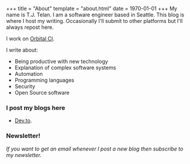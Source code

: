 +++
title = "About"
template = "about.html"
date = 1970-01-01
+++
My name is T.J. Telan. I am a software engineer based in Seattle. This blog is where I host my writing. Occasionally I'll submit to other platforms but I'll always repost here.

I work on [Orbital CI](https://github.com/orbitalci/orbital).

I write about:

* Being productive with new technology 
* Explanation of complex software systems
* Automation
* Programming languages
* Security
* Open Source software

### I post my blogs here 
* [Dev.to](https://dev.to/tjtelan).

### Newsletter!

_If you want to get an email whenever I post a new blog then subscribe to my newsletter._

<!-- In the about.html template, I have the newsletter form included after here. -->